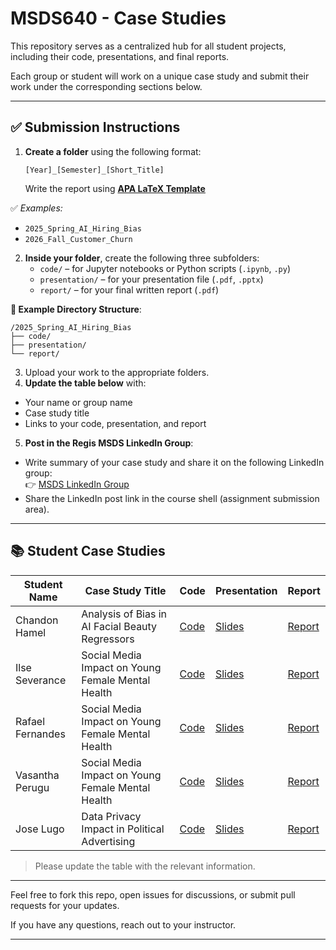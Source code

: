 # MSDS640 - Case Studies

This repository serves as a centralized hub for all student projects, including their code, presentations, and final reports.

Each group or student will work on a unique case study and submit their work under the corresponding sections below. 

---

## ✅ Submission Instructions

1. **Create a folder** using the following format:

   `[Year]_[Semester]_[Short_Title]`
   
   Write the report using [**APA LaTeX Template**](https://github.com/iamgmujtaba/LaTeX-APA_Template)
   
✅ *Examples:*
- `2025_Spring_AI_Hiring_Bias`
- `2026_Fall_Customer_Churn`
  
2. **Inside your folder**, create the following three subfolders:
   - `code/` – for Jupyter notebooks or Python scripts (`.ipynb`, `.py`)
   - `presentation/` – for your presentation file (`.pdf`, `.pptx`)
   - `report/` – for your final written report (`.pdf`)

**📁 Example Directory Structure**:
```plaintext
/2025_Spring_AI_Hiring_Bias
├── code/
├── presentation/
└── report/
```

3. Upload your work to the appropriate folders.
4. **Update the table below** with:
- Your name or group name
- Case study title
- Links to your code, presentation, and report

5. **Post in the Regis MSDS LinkedIn Group**:
- Write summary of your case study and share it on the following LinkedIn group:  
  👉 [MSDS LinkedIn Group](https://www.linkedin.com/groups/12682252/)
- Share the LinkedIn post link in the course shell (assignment submission area).

---

## 📚 Student Case Studies

| Student Name | Case Study Title | Code | Presentation | Report |
|--------------|------------------|------|--------------|--------|
| Chandon Hamel| Analysis of Bias in AI Facial Beauty Regressors | [Code](2025_Spring_AI_Beauty_Bias/code) | [Slides](2025_Spring_AI_Beauty_Bias/presentation/final_presentation_hamel.pdf) | [Report](2025_Spring_AI_Beauty_Bias/report/BeautyBias_Hamel.pdf) |
| Ilse Severance| Social Media Impact on Young Female Mental Health | [Code](https://github.com/Regis-University-Data-Science/msds640_caseStudy/tree/main/2025_Spring_Social_Media_Mental_Health/code) | [Slides](https://github.com/Regis-University-Data-Science/msds640_caseStudy/blob/main/2025_Spring_Social_Media_Mental_Health/presentation/Social_Media_Mental_Health_Rafael_Vasantha_Ilse.pdf) | [Report](https://github.com/Regis-University-Data-Science/msds640_caseStudy/blob/main/2025_Spring_Social_Media_Mental_Health/report/MSDS640_Case_Study_Ilse_Rafael_Vasantha.pdf) |
| Rafael Fernandes| Social Media Impact on Young Female Mental Health | [Code](https://github.com/Regis-University-Data-Science/msds640_caseStudy/tree/main/2025_Spring_Social_Media_Mental_Health/code) | [Slides](https://github.com/Regis-University-Data-Science/msds640_caseStudy/blob/main/2025_Spring_Social_Media_Mental_Health/presentation/Social_Media_Mental_Health_Rafael_Vasantha_Ilse.pdf) | [Report](https://github.com/Regis-University-Data-Science/msds640_caseStudy/blob/main/2025_Spring_Social_Media_Mental_Health/report/MSDS640_Case_Study_Ilse_Rafael_Vasantha.pdf) |
| Vasantha Perugu| Social Media Impact on Young Female Mental Health | [Code](https://github.com/Regis-University-Data-Science/msds640_caseStudy/tree/main/2025_Spring_Social_Media_Mental_Health/code) | [Slides](https://github.com/Regis-University-Data-Science/msds640_caseStudy/blob/main/2025_Spring_Social_Media_Mental_Health/presentation/Social_Media_Mental_Health_Rafael_Vasantha_Ilse.pdf) | [Report](https://github.com/Regis-University-Data-Science/msds640_caseStudy/blob/main/2025_Spring_Social_Media_Mental_Health/report/MSDS640_Case_Study_Ilse_Rafael_Vasantha.pdf) |
| Jose Lugo| Data Privacy Impact in Political Advertising | [Code](https://github.com/lugojugs/msds640_caseStudy/tree/main/2025_Political_Advertisment_Case_Study/Code) | [Slides](https://github.com/lugojugs/msds640_caseStudy/tree/main/2025_Political_Advertisment_Case_Study/Presentation) | [Report](https://github.com/lugojugs/msds640_caseStudy/tree/main/2025_Political_Advertisment_Case_Study/Report) |


> Please update the table with the relevant information.

---

Feel free to fork this repo, open issues for discussions, or submit pull requests for your updates.

If you have any questions, reach out to your instructor.

---
